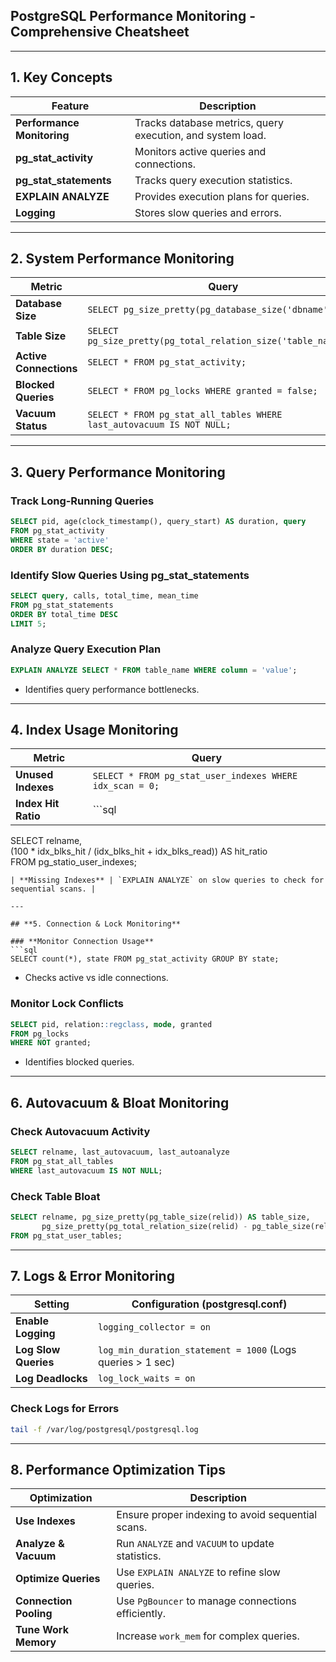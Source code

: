 ## **PostgreSQL Performance Monitoring - Comprehensive Cheatsheet**  

---

## **1. Key Concepts**  
| Feature | Description |
|---------|-------------|
| **Performance Monitoring** | Tracks database metrics, query execution, and system load. |
| **pg_stat_activity** | Monitors active queries and connections. |
| **pg_stat_statements** | Tracks query execution statistics. |
| **EXPLAIN ANALYZE** | Provides execution plans for queries. |
| **Logging** | Stores slow queries and errors. |

---

## **2. System Performance Monitoring**  

| Metric | Query |
|--------|-------|
| **Database Size** | `SELECT pg_size_pretty(pg_database_size('dbname'));` |
| **Table Size** | `SELECT pg_size_pretty(pg_total_relation_size('table_name'));` |
| **Active Connections** | `SELECT * FROM pg_stat_activity;` |
| **Blocked Queries** | `SELECT * FROM pg_locks WHERE granted = false;` |
| **Vacuum Status** | `SELECT * FROM pg_stat_all_tables WHERE last_autovacuum IS NOT NULL;` |

---

## **3. Query Performance Monitoring**  

### **Track Long-Running Queries**  
```sql
SELECT pid, age(clock_timestamp(), query_start) AS duration, query  
FROM pg_stat_activity  
WHERE state = 'active'  
ORDER BY duration DESC;
```

### **Identify Slow Queries Using pg_stat_statements**  
```sql
SELECT query, calls, total_time, mean_time  
FROM pg_stat_statements  
ORDER BY total_time DESC  
LIMIT 5;
```

### **Analyze Query Execution Plan**  
```sql
EXPLAIN ANALYZE SELECT * FROM table_name WHERE column = 'value';
```
- Identifies query performance bottlenecks.

---

## **4. Index Usage Monitoring**  

| Metric | Query |
|--------|-------|
| **Unused Indexes** | `SELECT * FROM pg_stat_user_indexes WHERE idx_scan = 0;` |
| **Index Hit Ratio** | ```sql  
SELECT relname,  
       (100 * idx_blks_hit / (idx_blks_hit + idx_blks_read)) AS hit_ratio  
FROM pg_statio_user_indexes;  
``` |
| **Missing Indexes** | `EXPLAIN ANALYZE` on slow queries to check for sequential scans. |

---

## **5. Connection & Lock Monitoring**  

### **Monitor Connection Usage**  
```sql
SELECT count(*), state FROM pg_stat_activity GROUP BY state;
```
- Checks active vs idle connections.

### **Monitor Lock Conflicts**  
```sql
SELECT pid, relation::regclass, mode, granted  
FROM pg_locks  
WHERE NOT granted;
```
- Identifies blocked queries.

---

## **6. Autovacuum & Bloat Monitoring**  

### **Check Autovacuum Activity**  
```sql
SELECT relname, last_autovacuum, last_autoanalyze  
FROM pg_stat_all_tables  
WHERE last_autovacuum IS NOT NULL;
```

### **Check Table Bloat**  
```sql
SELECT relname, pg_size_pretty(pg_table_size(relid)) AS table_size,  
       pg_size_pretty(pg_total_relation_size(relid) - pg_table_size(relid)) AS bloat  
FROM pg_stat_user_tables;
```

---

## **7. Logs & Error Monitoring**  

| Setting | Configuration (postgresql.conf) |
|---------|-------------------------------|
| **Enable Logging** | `logging_collector = on` |
| **Log Slow Queries** | `log_min_duration_statement = 1000` (Logs queries > 1 sec) |
| **Log Deadlocks** | `log_lock_waits = on` |

### **Check Logs for Errors**  
```sh
tail -f /var/log/postgresql/postgresql.log
```

---

## **8. Performance Optimization Tips**  
| Optimization | Description |
|-------------|-------------|
| **Use Indexes** | Ensure proper indexing to avoid sequential scans. |
| **Analyze & Vacuum** | Run `ANALYZE` and `VACUUM` to update statistics. |
| **Optimize Queries** | Use `EXPLAIN ANALYZE` to refine slow queries. |
| **Connection Pooling** | Use `PgBouncer` to manage connections efficiently. |
| **Tune Work Memory** | Increase `work_mem` for complex queries. |
